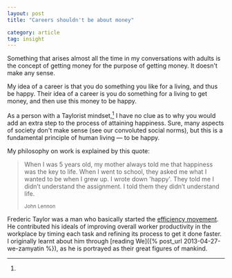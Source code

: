 ```yaml
---
layout: post
title: "Careers shouldn't be about money"

category: article
tag: insight
---
```

Something that arises almost all the time in my conversations with adults is the concept of getting money for the purpose of getting money. It doesn't make any sense.

My idea of a career is that you do something you like for a living, and thus be happy. Their idea of a career is you do something for a living to get money, and then use this money to be happy.

As a person with a Taylorist mindset,[^taylor] I have no clue as to why you would add an extra step to the process of attaining happiness. Sure, many aspects of society don't make sense (see our convoluted social norms), but this is a fundamental principle of human living — to be happy.

My philosophy on work is explained by this quote:
<blockquote><p>
When I was 5 years old, my mother always told me that happiness was the key to life. When I went to school, they asked me what I wanted to be when I grew up. I wrote down 'happy'. They told me I didn’t understand the assignment. I told them they didn’t understand life.
</p><small>John Lennon</small>
</blockquote>

[^taylor]: 
Frederic Taylor was a man who basically started the [efficiency movement](https://en.wikipedia.org/wiki/Scientific_management). He contributed his ideals of improving overall worker productivity in the workplace by timing each task and refining its process to get it done faster. I originally learnt about him through [reading We]({% post_url 2013-04-27-we-zamyatin %}), as he is portrayed as their great figures of mankind.
